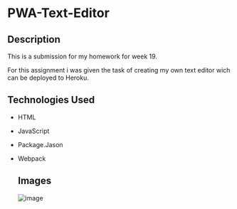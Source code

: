 # PWA-Text-Editor

## Description

This is a submission for my homework for week 19.

For this assignment i was given the task of creating my own text editor wich can be deployed to Heroku.

## Technologies Used
- HTML
- JavaScript
- Package.Jason
- Webpack

  ## Images
  ![image](https://github.com/aevripidou1996/PWA-Text-Eddit/assets/114223852/957b37ad-482d-421a-9f12-b4729313fa30)
